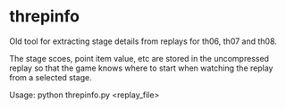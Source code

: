 # threpinfo

Old tool for extracting stage details from replays for th06, th07 and th08.

The stage scoes, point item value, etc are stored in the uncompressed replay
so that the game knows where to start when watching the replay from a
selected stage.

Usage: python threpinfo.py <replay_file>
